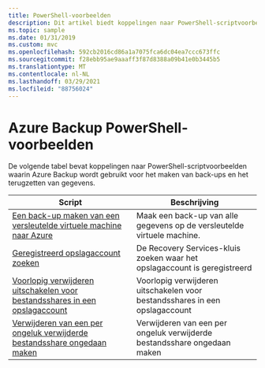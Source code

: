 ```yaml
---
title: PowerShell-voorbeelden
description: Dit artikel biedt koppelingen naar PowerShell-scriptvoorbeelden waarin Azure Backup wordt gebruikt voor het maken van back-ups en het terugzetten van gegevens.
ms.topic: sample
ms.date: 01/31/2019
ms.custom: mvc
ms.openlocfilehash: 592cb2016cd86a1a7075fca6dc04ea7ccc673ffc
ms.sourcegitcommit: f28ebb95ae9aaaff3f87d8388a09b41e0b3445b5
ms.translationtype: MT
ms.contentlocale: nl-NL
ms.lasthandoff: 03/29/2021
ms.locfileid: "88756024"
---
```

# <a name="azure-backup-powershell-samples"></a>Azure Backup PowerShell-voorbeelden

De volgende tabel bevat koppelingen naar PowerShell-scriptvoorbeelden waarin Azure Backup wordt gebruikt voor het maken van back-ups en het terugzetten van gegevens.

| Script | Beschrijving |
|---|---|
| [Een back-up maken van een versleutelde virtuele machine naar Azure](./scripts/backup-powershell-sample-backup-encrypted-vm.md) | Maak een back-up van alle gegevens op de versleutelde virtuele machine.|
| [Geregistreerd opslagaccount zoeken](./scripts/backup-powershell-script-find-recovery-services-vault.md) | De Recovery Services-kluis zoeken waar het opslagaccount is geregistreerd |
| [Voorlopig verwijderen uitschakelen voor bestandsshares in een opslagaccount](./scripts/disable-soft-delete-for-file-shares.md) | Voorlopig verwijderen uitschakelen voor bestandsshares in een opslagaccount|
| [Verwijderen van een per ongeluk verwijderde bestandsshare ongedaan maken](./scripts/backup-powershell-script-undelete-file-share.md) | Verwijderen van een per ongeluk verwijderde bestandsshare ongedaan maken |
